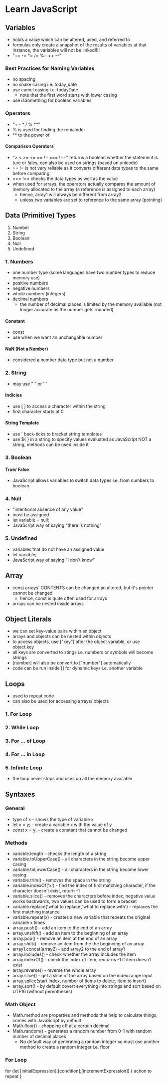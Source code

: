 # Learn JavaScript

## Variables
- holds a value which can be altered, used, and referred to
- formulas only create a snapshot of the results of variables at that instance, the variables will not be linked!!!!
- "+= -= *= /= %= ++ --"

### Best Practices for Naming Variables
- no spacing
- no snake casing i.e. today_date
- use camel casing i.e. todayDate
    - note that the first word starts with lower casing
- use isSomething for boolean variables

### Operators
- "+ - * / % **"
- % is used for finding the remainder
- ** to the power of

#### Comparison Operators
- "> < >= <= == != === !==" returns a boolean whether the statement is ture or fales, can also be used on strings (based on unicode)
- == != is not very reliable as it converts different data types to the same before comparing
- === !== checks the data types as well as the value
- when used for arrays, the operators actually compares the amount of memory allocated to the array (a reference is assigned to each array)
    - hence, array1 will always be different from array2
    - unless two variables are set to reference to the same array (pointing)

## Data (Primitive) Types
1. Number
2. String
3. Boolean
4. Null
5. Undefined

### 1. Numbers
- one number type (some languages have two number types to reduce memory use)
- positive numbers
- negative numbers
- whole numbers (integers)
- decimal numbers
    - the number of decimal places is limited by the memory available (not longer accurate as the number gets rounded)

#### Constant
- const
- use when we want an unchangable number

#### NaN (Not a Number)
- considered a number data type but not a number

### 2. String
- may use " " or ' '

#### Indicies
- use [ ] to access a character within the string
- first character starts at 0

#### String Template
- use ` back-ticks to bracket string templates
- use ${ } in a string to specify values evaluated as JavaScript NOT a string, methods can be used inside it

### 3. Boolean

#### True/ False
- JavaScript allows variables to switch data types i.e. from numbers to boolean

### 4. Null
- "intentional absence of any value"
- must be assigned
- let variable = null;
- JavaScript way of saying "there is nothing"

### 5. Undefined
- variables that do not have an assigned value
- let variable;
- JavaScript way of saying "I don't know"

## Array
- const arrays' CONTENTS can be changed an altered, but it's pointer cannot be changed
    - hence, const is quite often used for arrays
- arrays can be nested inside arrays

## Object Literals
- we can set key-value pairs within an object
- arrays and objects can be nested within objects
- to access objects, use ["key"] after the object variable, or use object.key
- all keys are converted to stings i.e. numbers or symbols will become strings
- [number] will also be convert to ["number"] automatically
- code can be run inside [] for dynamic keys i.e. another variable

## Loops
- used to repeat code
- can also be used for accessing arrays/ objects

### 1. For Loop
### 2. While Loop
### 3. For ... of Loop
### 4. For ... in Loop
### 5. Infinite Loop
- the loop never stops and uses up all the memory available



## Syntaxes

### General
- type of x - shows the type of variable x
- let x = y; - create a variable x with the value of y
- const x = y; - create a constant that cannot be changed

### Methods
- variable.length - checks the length of a string
- variable.toUpperCase() - all characters in the string become upper casing
- variable.toLowerCase() - all characters in the string become lower casing
- variable.trim() - removes the space in the string
- variable.indexOf('x') - find the index of first matching character, if the character doesn't exist, return -1
- variable.slice() - removes the characters before index, negative value works backwards, two values can be used to form a bracket
- variable.replace('what to replace','what to replace with') - replaces the first matching instance
- variable.repeat(x) - creates a new variable that repeats the original variable x times
- array.push() - add an item to the end of an array
- array.unshift() - add an item to the beginning of an array
- array.pop() - remove an item at the end of an array
- array.shift() - remove an item from the the beginning of an array
- array1.concat(array2) - add array2 to the end of array1
- array.includes() - check whether the array includes the item
- array.indexOf() - check the index of item, reuturns -1 if item doesn't exist
- array.reverse() - reverse the whole array
- array.slice() - get a slice of the array based on the index range input
- array.splice(start index, number of items to delete, item to insert)
- array.sort() - by default covert everything into strings and sort based on UTF16 (without perentheses)

### Math Object
- Math.method are properties and methods that help to calculate things, comes with JavaScript by default
- Math.floor() - chopping off at a certain decimal
- Math.random() - generates a random number from 0-1 with random number of decimal places
    - No default way of generating a random integer so must use another method to create a random integer i.e. floor

### For Loop
for (let [initialExpression];[condition];[incrementExpression]) {
    action to repeat
}

